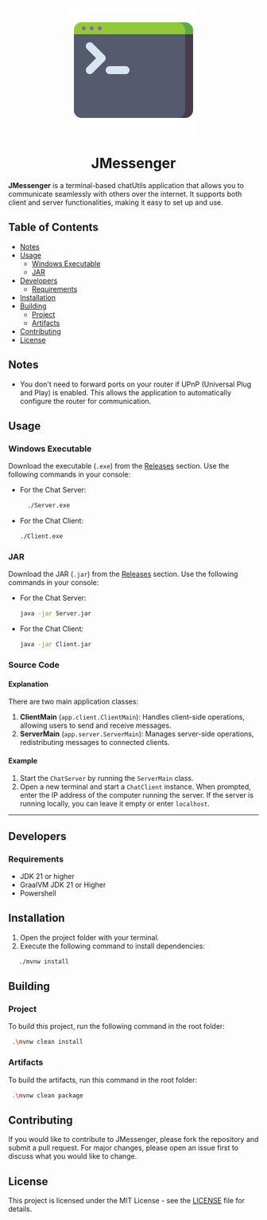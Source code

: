 <p align="center"><img src="src/main/resources/images/command.png" alt="command"></p>
<h1 align="center">JMessenger</h1>

**JMessenger** is a terminal-based chatUtils application that allows you to communicate seamlessly
with others over
the internet. It supports both client and server functionalities, making it easy to set up and use.

## Table of Contents

- [Notes](#notes)
- [Usage](#usage)
    - [Windows Executable](#windows-executable)
    - [JAR](#jar)
- [Developers](#developers)
    - [Requirements](#requirements)
- [Installation](#installation)
- [Building](#building)
    - [Project](#project)
    - [Artifacts](#artifacts)
- [Contributing](#contributing)
- [License](#license)

## Notes

- You don't need to forward ports on your router if UPnP (Universal Plug and Play) is enabled. This
  allows the
  application to automatically configure the router for communication.

## Usage

### Windows Executable

Download the executable (`.exe`) from
the [Releases](https://github.com/FelipeKobra/JavaTerminalChat/releases) section.
Use the following commands in your console:

- For the Chat Server:
  ```bash
    ./Server.exe
  ```
- For the Chat Client:
    ```bash
    ./Client.exe
    ```

### JAR

Download the JAR (`.jar`) from
the [Releases](https://github.com/FelipeKobra/JavaTerminalChat/releases) section. Use the
following commands in your console:

- For the Chat Server:
    ```bash
    java -jar Server.jar
    ```
- For the Chat Client:
    ```bash
  java -jar Client.jar
    ```

### Source Code

#### Explanation

There are two main application classes:

1. **ClientMain** (`app.client.ClientMain`): Handles client-side operations, allowing users to send
   and receive
   messages.
2. **ServerMain** (`app.server.ServerMain`): Manages server-side operations, redistributing messages
   to connected
   clients.

#### Example

1. Start the `ChatServer` by running the `ServerMain` class.
2. Open a new terminal and start a `ChatClient` instance. When prompted, enter the IP address of the
   computer running
   the server. If the server is running locally, you can leave it empty or enter `localhost`.

---

## Developers

### Requirements

- JDK 21 or higher
- GraalVM JDK 21 or Higher
- Powershell

## Installation

1. Open the project folder with your terminal.
2. Execute the following command to install dependencies:

```bash
   ./mvnw install
```

## Building

### Project

To build this project, run the following command in the root folder:

   ```bash
    .\mvnw clean install
   ```

### Artifacts

To build the artifacts, run this command in the root folder:

   ```bash
    .\mvnw clean package
   ```

## Contributing

If you would like to contribute to JMessenger, please fork the repository and submit a pull request.
For major changes,
please open an issue first to discuss what you would like to change.

## License

This project is licensed under the MIT License - see the [LICENSE](LICENSE) file for details.
